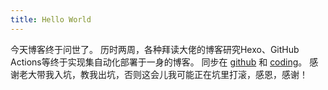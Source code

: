 ```yaml
---
title: Hello World
---
```


今天博客终于问世了。
历时两周，各种拜读大佬的博客研究Hexo、GitHub Actions等终于实现集自动化部署于一身的博客。
同步在 [github](https://lemon1499.github.io) 和 [coding](https://ylyu.coding.me)。
感谢老大带我入坑，教我出坑，否则这会儿我可能正在坑里打滚，感恩，感谢！


